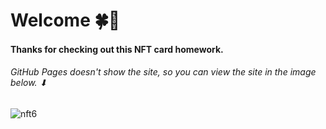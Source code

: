 # Welcome 🍀👋
#### Thanks for checking out this NFT card homework.
###### GitHub Pages doesn't show the site, so you can view the site in the image below. ⬇
![nft6](https://user-images.githubusercontent.com/86670993/153723698-028ee974-1f3d-4e28-bd32-eebfbd3ebf74.png)
